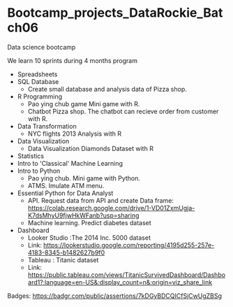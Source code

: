 # Bootcamp_projects_DataRockie_Batch06
Data science bootcamp 

We learn 10 sprints during 4 months program

- Spreadsheets
- SQL Database
  - Create small database and analysis data of Pizza shop. 
- R Programming
  - Pao ying chub game Mini game with R.
  - Chatbot Pizza shop. The chatbot can recieve order from customer with R.
- Data Transformation
  - NYC flights 2013 Analysis with R
- Data Visualization
  - Data Visualization Diamonds Dataset with R
- Statistics
- Intro to 'Classical' Machine Learning
- Intro to Python
  - Pao ying chub. Mini game with Python.
  - ATMS. Imulate ATM menu. 
- Essential Python for Data Analyst
  - API. Request data from API and create Data frame: https://colab.research.google.com/drive/1-VD01ZxmUgja-K7dsMhyU9fjwHkWFanb?usp=sharing
  - Machine learning. Predict diabetes dataset
- Dashboard
  - Looker Studio :The 2014 Inc. 5000 dataset 
  - Link: https://lookerstudio.google.com/reporting/4195d255-257e-4183-8345-b1482627b9f0 
  - Tableau : Titanic dataset
  - Link: https://public.tableau.com/views/TitanicSurvivedDashboard/Dashboard1?:language=en-US&:display_count=n&:origin=viz_share_link

Badges: https://badgr.com/public/assertions/7kDGyBDCQICfSjCwUgZBSg
